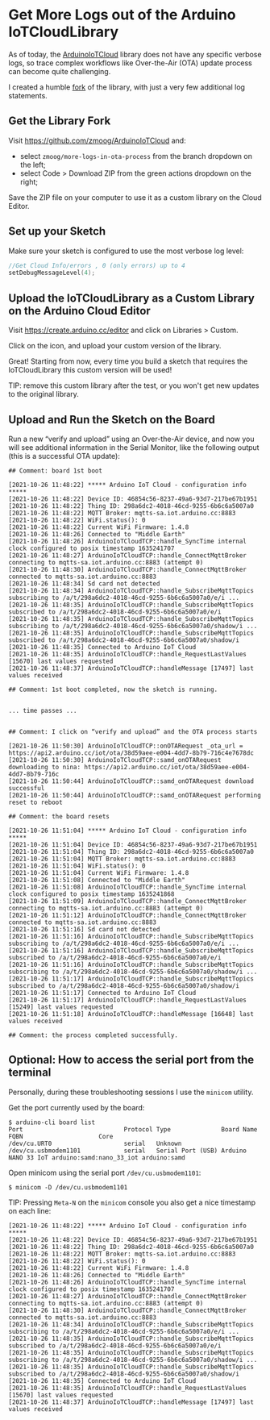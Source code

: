 # Get More Logs out of the Arduino IoTCloudLibrary

As of today, the [ArduinoIoTCloud](https://github.com/arduino-libraries/ArduinoIoTCloud) library does not have any specific verbose logs, so trace complex workflows like Over-the-Air (OTA) update process can become quite challenging.

I created a humble [fork](https://github.com/zmoog/ArduinoIoTCloud) of the library, with just a very few additional log statements.

## Get the Library Fork

Visit https://github.com/zmoog/ArduinoIoTCloud and:

- select `zmoog/more-logs-in-ota-process` from the branch dropdown on the left;
- select Code > Download ZIP from the green actions dropdown on the right;

Save the ZIP file on your computer to use it as a custom library on the Cloud Editor.

## Set up your Sketch

Make sure your sketch is configured to use the most verbose log level:

```c
//Get Cloud Info/errors , 0 (only errors) up to 4
setDebugMessageLevel(4);
```

## Upload the IoTCloudLibrary as a Custom Library on the Arduino Cloud Editor

Visit https://create.arduino.cc/editor and click on Libraries > Custom.

Click on the icon, and upload your custom version of the library.

Great! Starting from now, every time you build a sketch that requires the IoTCloudLibrary this custom version will be used!

TIP: remove this custom library after the test, or you won't get new updates to the original library.

## Upload and Run the Sketch on the Board

Run a new “verify and upload” using an Over-the-Air device, and now you will see additional information in the Serial Monitor, like the following output (this is a successful OTA update):

```
## Comment: board 1st boot

[2021-10-26 11:48:22] ***** Arduino IoT Cloud - configuration info *****
[2021-10-26 11:48:22] Device ID: 46854c56-8237-49a6-93d7-217be67b1951
[2021-10-26 11:48:22] Thing ID: 298a6dc2-4018-46cd-9255-6b6c6a5007a0
[2021-10-26 11:48:22] MQTT Broker: mqtts-sa.iot.arduino.cc:8883
[2021-10-26 11:48:22] WiFi.status(): 0
[2021-10-26 11:48:22] Current WiFi Firmware: 1.4.8
[2021-10-26 11:48:26] Connected to "Middle Earth"
[2021-10-26 11:48:26] ArduinoIoTCloudTCP::handle_SyncTime internal clock configured to posix timestamp 1635241707
[2021-10-26 11:48:27] ArduinoIoTCloudTCP::handle_ConnectMqttBroker connecting to mqtts-sa.iot.arduino.cc:8883 (attempt 0)
[2021-10-26 11:48:30] ArduinoIoTCloudTCP::handle_ConnectMqttBroker connected to mqtts-sa.iot.arduino.cc:8883
[2021-10-26 11:48:34] Sd card not detected
[2021-10-26 11:48:34] ArduinoIoTCloudTCP::handle_SubscribeMqttTopics subscribing to /a/t/298a6dc2-4018-46cd-9255-6b6c6a5007a0/e/i ...
[2021-10-26 11:48:35] ArduinoIoTCloudTCP::handle_SubscribeMqttTopics subscribed to /a/t/298a6dc2-4018-46cd-9255-6b6c6a5007a0/e/i
[2021-10-26 11:48:35] ArduinoIoTCloudTCP::handle_SubscribeMqttTopics subscribing to /a/t/298a6dc2-4018-46cd-9255-6b6c6a5007a0/shadow/i ...
[2021-10-26 11:48:35] ArduinoIoTCloudTCP::handle_SubscribeMqttTopics subscribed to /a/t/298a6dc2-4018-46cd-9255-6b6c6a5007a0/shadow/i
[2021-10-26 11:48:35] Connected to Arduino IoT Cloud
[2021-10-26 11:48:35] ArduinoIoTCloudTCP::handle_RequestLastValues [15670] last values requested
[2021-10-26 11:48:37] ArduinoIoTCloudTCP::handleMessage [17497] last values received

## Comment: 1st boot completed, now the sketch is running.


... time passes ...


## Comment: I click on “verify and upload” and the OTA process starts

[2021-10-26 11:50:30] ArduinoIoTCloudTCP::onOTARequest _ota_url = https://api2.arduino.cc/iot/ota/38d59aee-e004-4dd7-8b79-716c4e7678dc
[2021-10-26 11:50:30] ArduinoIoTCloudTCP::samd_onOTARequest downloading to nina: https://api2.arduino.cc/iot/ota/38d59aee-e004-4dd7-8b79-716c
[2021-10-26 11:50:44] ArduinoIoTCloudTCP::samd_onOTARequest download successful
[2021-10-26 11:50:44] ArduinoIoTCloudTCP::samd_onOTARequest performing reset to reboot

## Comment: the board resets

[2021-10-26 11:51:04] ***** Arduino IoT Cloud - configuration info *****
[2021-10-26 11:51:04] Device ID: 46854c56-8237-49a6-93d7-217be67b1951
[2021-10-26 11:51:04] Thing ID: 298a6dc2-4018-46cd-9255-6b6c6a5007a0
[2021-10-26 11:51:04] MQTT Broker: mqtts-sa.iot.arduino.cc:8883
[2021-10-26 11:51:04] WiFi.status(): 0
[2021-10-26 11:51:04] Current WiFi Firmware: 1.4.8
[2021-10-26 11:51:08] Connected to "Middle Earth"
[2021-10-26 11:51:08] ArduinoIoTCloudTCP::handle_SyncTime internal clock configured to posix timestamp 1635241868
[2021-10-26 11:51:09] ArduinoIoTCloudTCP::handle_ConnectMqttBroker connecting to mqtts-sa.iot.arduino.cc:8883 (attempt 0)
[2021-10-26 11:51:12] ArduinoIoTCloudTCP::handle_ConnectMqttBroker connected to mqtts-sa.iot.arduino.cc:8883
[2021-10-26 11:51:16] Sd card not detected
[2021-10-26 11:51:16] ArduinoIoTCloudTCP::handle_SubscribeMqttTopics subscribing to /a/t/298a6dc2-4018-46cd-9255-6b6c6a5007a0/e/i ...
[2021-10-26 11:51:16] ArduinoIoTCloudTCP::handle_SubscribeMqttTopics subscribed to /a/t/298a6dc2-4018-46cd-9255-6b6c6a5007a0/e/i
[2021-10-26 11:51:16] ArduinoIoTCloudTCP::handle_SubscribeMqttTopics subscribing to /a/t/298a6dc2-4018-46cd-9255-6b6c6a5007a0/shadow/i ...
[2021-10-26 11:51:17] ArduinoIoTCloudTCP::handle_SubscribeMqttTopics subscribed to /a/t/298a6dc2-4018-46cd-9255-6b6c6a5007a0/shadow/i
[2021-10-26 11:51:17] Connected to Arduino IoT Cloud
[2021-10-26 11:51:17] ArduinoIoTCloudTCP::handle_RequestLastValues [15249] last values requested
[2021-10-26 11:51:18] ArduinoIoTCloudTCP::handleMessage [16648] last values received

## Comment: the process completed successfully.
```

## Optional: How to access the serial port from the terminal

Personally, during these troubleshooting sessions I use the `minicom` utility.

Get the port currently used by the board:

```shell
$ arduino-cli board list
Port                            Protocol Type              Board Name          FQBN                     Core
/dev/cu.URT0                    serial   Unknown
/dev/cu.usbmodem1101            serial   Serial Port (USB) Arduino NANO 33 IoT arduino:samd:nano_33_iot arduino:samd
```

Open minicom using the serial port `/dev/cu.usbmodem1101`:

```shell
$ minicom -D /dev/cu.usbmodem1101
```

TIP: Pressing `Meta-N` on the `minicom` console you also get a nice timestamp on each line:

```
[2021-10-26 11:48:22] ***** Arduino IoT Cloud - configuration info *****
[2021-10-26 11:48:22] Device ID: 46854c56-8237-49a6-93d7-217be67b1951
[2021-10-26 11:48:22] Thing ID: 298a6dc2-4018-46cd-9255-6b6c6a5007a0
[2021-10-26 11:48:22] MQTT Broker: mqtts-sa.iot.arduino.cc:8883
[2021-10-26 11:48:22] WiFi.status(): 0
[2021-10-26 11:48:22] Current WiFi Firmware: 1.4.8
[2021-10-26 11:48:26] Connected to "Middle Earth"
[2021-10-26 11:48:26] ArduinoIoTCloudTCP::handle_SyncTime internal clock configured to posix timestamp 1635241707
[2021-10-26 11:48:27] ArduinoIoTCloudTCP::handle_ConnectMqttBroker connecting to mqtts-sa.iot.arduino.cc:8883 (attempt 0)
[2021-10-26 11:48:30] ArduinoIoTCloudTCP::handle_ConnectMqttBroker connected to mqtts-sa.iot.arduino.cc:8883
[2021-10-26 11:48:34] ArduinoIoTCloudTCP::handle_SubscribeMqttTopics subscribing to /a/t/298a6dc2-4018-46cd-9255-6b6c6a5007a0/e/i ...
[2021-10-26 11:48:35] ArduinoIoTCloudTCP::handle_SubscribeMqttTopics subscribed to /a/t/298a6dc2-4018-46cd-9255-6b6c6a5007a0/e/i
[2021-10-26 11:48:35] ArduinoIoTCloudTCP::handle_SubscribeMqttTopics subscribing to /a/t/298a6dc2-4018-46cd-9255-6b6c6a5007a0/shadow/i ...
[2021-10-26 11:48:35] ArduinoIoTCloudTCP::handle_SubscribeMqttTopics subscribed to /a/t/298a6dc2-4018-46cd-9255-6b6c6a5007a0/shadow/i
[2021-10-26 11:48:35] Connected to Arduino IoT Cloud
[2021-10-26 11:48:35] ArduinoIoTCloudTCP::handle_RequestLastValues [15670] last values requested
[2021-10-26 11:48:37] ArduinoIoTCloudTCP::handleMessage [17497] last values received

```

